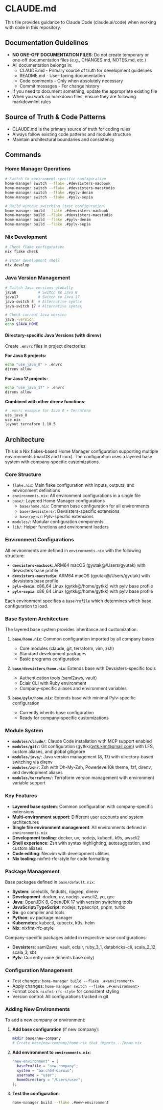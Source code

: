 # CLAUDE.md

This file provides guidance to Claude Code (claude.ai/code) when working with code in this repository.

## Documentation Guidelines

- **NO ONE-OFF DOCUMENTATION FILES**: Do not create temporary or one-off documentation files (e.g., CHANGES.md, NOTES.md, etc.)
- All documentation belongs in:
  - CLAUDE.md - Primary source of truth for development guidelines
  - README.md - User-facing documentation
  - Code comments - Only when absolutely necessary
  - Commit messages - For change history
- If you need to document something, update the appropriate existing file
- When you work on markdown files, ensure they are following markdownlint rules

## Source of Truth & Code Patterns

- CLAUDE.md is the primary source of truth for coding rules
- Always follow existing code patterns and module structure
- Maintain architectural boundaries and consistency

## Commands

### Home Manager Operations

```bash
# Switch to environment-specific configuration
home-manager switch --flake .#devsisters-macbook
home-manager switch --flake .#devsisters-macstudio
home-manager switch --flake .#pylv-denim
home-manager switch --flake .#pylv-sepia

# Build without switching (test configuration)
home-manager build --flake .#devsisters-macbook
home-manager build --flake .#devsisters-macstudio
home-manager build --flake .#pylv-denim
home-manager build --flake .#pylv-sepia
```

### Nix Development

```bash
# Check flake configuration
nix flake check

# Enter development shell
nix develop
```

### Java Version Management

```bash
# Switch Java versions globally
java8          # Switch to Java 8
java17         # Switch to Java 17
java-switch 8  # Alternative syntax
java-switch 17 # Alternative syntax

# Check current Java version
java -version
echo $JAVA_HOME
```

#### Directory-specific Java Versions (with direnv)

Create `.envrc` files in project directories:

**For Java 8 projects:**
```bash
echo "use_java_8" > .envrc
direnv allow
```

**For Java 17 projects:**
```bash
echo "use_java_17" > .envrc
direnv allow
```

**Combined with other direnv functions:**
```bash
# .envrc example for Java 8 + Terraform
use_java_8
use nix
layout terraform 1.10.5
```

## Architecture

This is a Nix flakes-based Home Manager configuration supporting multiple environments (macOS and Linux). The configuration uses a layered base system with company-specific customizations.

### Core Structure

- `flake.nix`: Main flake configuration with inputs, outputs, and environment definitions
- `environments.nix`: All environment configurations in a single file
- `base/`: Layered Home Manager configurations
  - `base/home.nix`: Common base configuration for all environments
  - `base/devsisters/`: Devsisters-specific extensions
  - `base/pylv/`: Pylv-specific extensions
- `modules/`: Modular configuration components
- `lib/`: Helper functions and environment loaders

### Environment Configurations

All environments are defined in `environments.nix` with the following structure:

- **`devsisters-macbook`**: ARM64 macOS (gyutak@/Users/gyutak) with devsisters base profile
- **`devsisters-macstudio`**: ARM64 macOS (gyutak@/Users/gyutak) with devsisters base profile
- **`pylv-denim`**: x86_64 Linux (gytkk@/home/gytkk) with pylv base profile
- **`pylv-sepia`**: x86_64 Linux (gytkk@/home/gytkk) with pylv base profile

Each environment specifies a `baseProfile` which determines which base configuration to load.

### Base System Architecture

The layered base system provides inheritance and customization:

1. **`base/home.nix`**: Common configuration imported by all company bases
   - Core modules (claude, git, terraform, vim, zsh)
   - Standard development packages
   - Basic programs configuration

2. **`base/devsisters/home.nix`**: Extends base with Devsisters-specific tools
   - Authentication tools (saml2aws, vault)
   - Eclair CLI with Ruby environment
   - Company-specific aliases and environment variables

3. **`base/pylv/home.nix`**: Extends base with minimal Pylv-specific configuration
   - Currently inherits base configuration
   - Ready for company-specific customizations

### Module System

- **`modules/claude/`**: Claude Code installation with MCP support enabled
- **`modules/git/`**: Git configuration (gytkk/gytk.kim@gmail.com) with LFS, custom aliases, and global gitignore
- **`modules/java/`**: Java version management (8, 17) with directory-based switching via direnv
- **`modules/zsh/`**: Zsh with Oh-My-Zsh, Powerlevel10k theme, fzf, direnv, and development aliases
- **`modules/terraform/`**: Terraform version management with environment variable support

### Key Features

- **Layered base system**: Common configuration with company-specific extensions
- **Multi-environment support**: Different user accounts and system architectures
- **Single file environment management**: All environments defined in `environments.nix`
- **Development tooling**: docker, uv, nodejs, kubectl, k9s, awscli2
- **Shell experience**: Zsh with syntax highlighting, autosuggestion, and custom aliases
- **Code editing**: Neovim with development utilities
- **Nix tooling**: nixfmt-rfc-style for code formatting

### Package Management

Base packages defined in `base/default.nix`:

- **System**: coreutils, findutils, ripgrep, direnv
- **Development**: docker, uv, nodejs, awscli2, yq, gcc
- **Java**: OpenJDK 8, OpenJDK 17 with version switching tools
- **JavaScript/TypeScript**: nodejs, typescript, pnpm, turbo
- **Go**: go compiler and tools
- **Python**: uv package manager
- **Kubernetes**: kubectl, kubectx, k9s, helm
- **Nix**: nixfmt-rfc-style

Company-specific packages added in respective base configurations:

- **Devsisters**: saml2aws, vault, eclair, ruby_3_1, databricks-cli, scala_2_12, scala_3, sbt
- **Pylv**: Currently none (inherits base only)

### Configuration Management

- Test changes: `home-manager build --flake .#<environment>`
- Apply changes: `home-manager switch --flake .#<environment>`
- Format code: `nixfmt-rfc-style` for consistent styling
- Version control: All configurations tracked in git

### Adding New Environments

To add a new company or environment:

1. **Add base configuration** (if new company):
   ```bash
   mkdir base/new-company
   # Create base/new-company/home.nix that imports ../home.nix
   ```

2. **Add environment to `environments.nix`**:
   ```nix
   "new-environment" = {
     baseProfile = "new-company";
     system = "aarch64-darwin";
     username = "user";
     homeDirectory = "/Users/user";
   };
   ```

3. **Test the configuration**:
   ```bash
   home-manager build --flake .#new-environment
   ```
